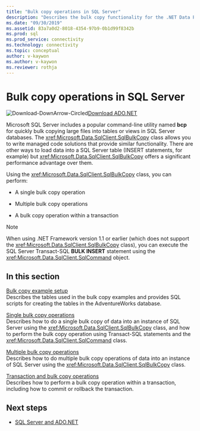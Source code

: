 ```yaml
---
title: "Bulk copy operations in SQL Server"
description: "Describes the bulk copy functionality for the .NET Data Provider for SQL Server."
ms.date: "09/30/2019"
ms.assetid: 83a7a0d2-8018-4354-97b9-0b1d99f8342b
ms.prod: sql
ms.prod_service: connectivity
ms.technology: connectivity
ms.topic: conceptual
author: v-kaywon
ms.author: v-kaywon
ms.reviewer: rothja
---
```

# Bulk copy operations in SQL Server

![Download-DownArrow-Circled](../../../ssdt/media/download.png)[Download ADO.NET](../../sql-connection-libraries.md#anchor-20-drivers-relational-access)

Microsoft SQL Server includes a popular command-line utility named **bcp** for quickly bulk copying large files into tables or views in SQL Server databases. The <xref:Microsoft.Data.SqlClient.SqlBulkCopy> class allows you to write managed code solutions that provide similar functionality. There are other ways to load data into a SQL Server table (INSERT statements, for example) but <xref:Microsoft.Data.SqlClient.SqlBulkCopy> offers a significant performance advantage over them.  
  
Using the <xref:Microsoft.Data.SqlClient.SqlBulkCopy> class, you can perform:  
  
- A single bulk copy operation  
  
- Multiple bulk copy operations  
  
- A bulk copy operation within a transaction  
  
> [!NOTE]
>  When using .NET Framework version 1.1 or earlier (which does not support the <xref:Microsoft.Data.SqlClient.SqlBulkCopy> class), you can execute the SQL Server Transact-SQL **BULK INSERT** statement using the <xref:Microsoft.Data.SqlClient.SqlCommand> object.  
  
## In this section  
[Bulk copy example setup](bulk-copy-example-setup.md)  
Describes the tables used in the bulk copy examples and provides SQL scripts for creating the tables in the AdventureWorks database.  
  
[Single bulk copy operations](single-bulk-copy-operations.md)  
Describes how to do a single bulk copy of data into an instance of SQL Server using the <xref:Microsoft.Data.SqlClient.SqlBulkCopy> class, and how to perform the bulk copy operation using Transact-SQL statements and the <xref:Microsoft.Data.SqlClient.SqlCommand> class.  
  
[Multiple bulk copy operations](multiple-bulk-copy-operations.md)  
Describes how to do multiple bulk copy operations of data into an instance of SQL Server using the <xref:Microsoft.Data.SqlClient.SqlBulkCopy> class.  
  
[Transaction and bulk copy operations](transaction-bulk-copy-operations.md)  
Describes how to perform a bulk copy operation within a transaction, including how to commit or rollback the transaction.  
  
## Next steps
- [SQL Server and ADO.NET](index.md)
